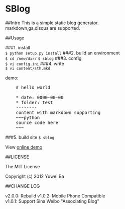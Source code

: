 SBlog
========

##Intro
This is a simple static blog generator.  
markdown,ga,disqus are supported.

##Usage

###1. install  
`$ python setup.py install`
###2. build an environment  
`$ cd /new/dir/`
`$ sblog`
###3. config  
`$ vi config.ini`
###4. write  
`$ vi content/sth.mkd`


demo:  
<pre>
    # hello world  

    * date: 0000-00-00   
    * folder: test  
    --------
    content with markdown supporting  
    ~~~python  
    source code here  
    ~~~  
</pre>

###5. build site
`$ sblog`

View [online demo](http://blog.xiaoba.me)


##LICENSE

The MIT License

Copyright (c) 2012 Yuwei Ba

##CHANGE LOG

v2.0.0: Rebuild
v1.0.2: Mobile Phone Compatible   
v1.0.1: Support Sina Weibo "Associating Blog"

